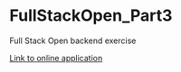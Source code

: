 # FullStackOpen_Part3
Full Stack Open backend exercise

[Link to online application](https://frozen-cliffs-21422.herokuapp.com/)
